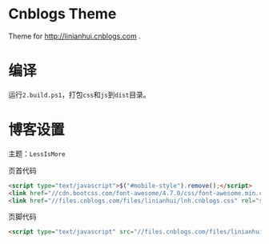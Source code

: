 # Cnblogs Theme
Theme for http://linianhui.cnblogs.com .

# 编译
运行`2.build.ps1`，打包`css`和`js`到`dist`目录。

# 博客设置
主题：`LessIsMore`

页首代码
```html
<script type="text/javascript">$("#mobile-style").remove();</script>
<link href="//cdn.bootcss.com/font-awesome/4.7.0/css/font-awesome.min.css" rel="stylesheet"/>
<link href="//files.cnblogs.com/files/linianhui/lnh.cnblogs.css" rel="stylesheet"/>
```
页脚代码
```html
<script type="text/javascript" src="//files.cnblogs.com/files/linianhui/lnh.cnblogs.js"></script>
```